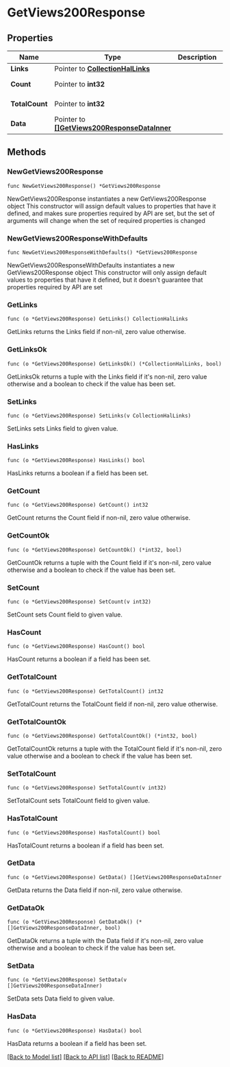 # GetViews200Response

## Properties

Name | Type | Description | Notes
------------ | ------------- | ------------- | -------------
**Links** | Pointer to [**CollectionHalLinks**](CollectionHalLinks.md) |  | [optional] 
**Count** | Pointer to **int32** |  | [optional] [readonly] 
**TotalCount** | Pointer to **int32** |  | [optional] [readonly] 
**Data** | Pointer to [**[]GetViews200ResponseDataInner**](GetViews200ResponseDataInner.md) |  | [optional] [readonly] 

## Methods

### NewGetViews200Response

`func NewGetViews200Response() *GetViews200Response`

NewGetViews200Response instantiates a new GetViews200Response object
This constructor will assign default values to properties that have it defined,
and makes sure properties required by API are set, but the set of arguments
will change when the set of required properties is changed

### NewGetViews200ResponseWithDefaults

`func NewGetViews200ResponseWithDefaults() *GetViews200Response`

NewGetViews200ResponseWithDefaults instantiates a new GetViews200Response object
This constructor will only assign default values to properties that have it defined,
but it doesn't guarantee that properties required by API are set

### GetLinks

`func (o *GetViews200Response) GetLinks() CollectionHalLinks`

GetLinks returns the Links field if non-nil, zero value otherwise.

### GetLinksOk

`func (o *GetViews200Response) GetLinksOk() (*CollectionHalLinks, bool)`

GetLinksOk returns a tuple with the Links field if it's non-nil, zero value otherwise
and a boolean to check if the value has been set.

### SetLinks

`func (o *GetViews200Response) SetLinks(v CollectionHalLinks)`

SetLinks sets Links field to given value.

### HasLinks

`func (o *GetViews200Response) HasLinks() bool`

HasLinks returns a boolean if a field has been set.

### GetCount

`func (o *GetViews200Response) GetCount() int32`

GetCount returns the Count field if non-nil, zero value otherwise.

### GetCountOk

`func (o *GetViews200Response) GetCountOk() (*int32, bool)`

GetCountOk returns a tuple with the Count field if it's non-nil, zero value otherwise
and a boolean to check if the value has been set.

### SetCount

`func (o *GetViews200Response) SetCount(v int32)`

SetCount sets Count field to given value.

### HasCount

`func (o *GetViews200Response) HasCount() bool`

HasCount returns a boolean if a field has been set.

### GetTotalCount

`func (o *GetViews200Response) GetTotalCount() int32`

GetTotalCount returns the TotalCount field if non-nil, zero value otherwise.

### GetTotalCountOk

`func (o *GetViews200Response) GetTotalCountOk() (*int32, bool)`

GetTotalCountOk returns a tuple with the TotalCount field if it's non-nil, zero value otherwise
and a boolean to check if the value has been set.

### SetTotalCount

`func (o *GetViews200Response) SetTotalCount(v int32)`

SetTotalCount sets TotalCount field to given value.

### HasTotalCount

`func (o *GetViews200Response) HasTotalCount() bool`

HasTotalCount returns a boolean if a field has been set.

### GetData

`func (o *GetViews200Response) GetData() []GetViews200ResponseDataInner`

GetData returns the Data field if non-nil, zero value otherwise.

### GetDataOk

`func (o *GetViews200Response) GetDataOk() (*[]GetViews200ResponseDataInner, bool)`

GetDataOk returns a tuple with the Data field if it's non-nil, zero value otherwise
and a boolean to check if the value has been set.

### SetData

`func (o *GetViews200Response) SetData(v []GetViews200ResponseDataInner)`

SetData sets Data field to given value.

### HasData

`func (o *GetViews200Response) HasData() bool`

HasData returns a boolean if a field has been set.


[[Back to Model list]](../README.md#documentation-for-models) [[Back to API list]](../README.md#documentation-for-api-endpoints) [[Back to README]](../README.md)



